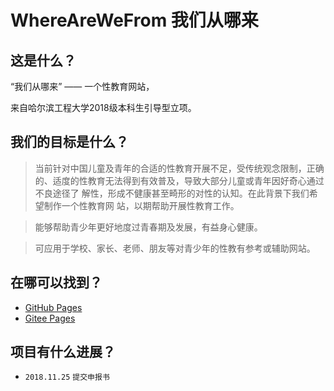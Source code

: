 # WhereAreWeFrom 我们从哪来

## 这是什么？

“我们从哪来” —— 一个性教育网站，

来自哈尔滨工程大学2018级本科生引导型立项。

## 我们的目标是什么？

> 当前针对中国儿童及青年的合适的性教育开展不足，受传统观念限制，正确的、适度的性教育无法得到有效普及，导致大部分儿童或青年因好奇心通过不良途径了
解性，形成不健康甚至畸形的对性的认知。在此背景下我们希望制作一个性教育网
站，以期帮助开展性教育工作。

> 能够帮助青少年更好地度过青春期及发展，有益身心健康。

> 可应用于学校、家长、老师、朋友等对青少年的性教有参考或辅助网站。

## 在哪可以找到？

* [GitHub Pages](https://lifeni.github.io/WhereAreWeFrom) 
* [Gitee Pages](https://lifeni.gitee.io/wherearewefrom/)

## 项目有什么进展？
* ` 2018.11.25 ` ` 提交申报书 `
